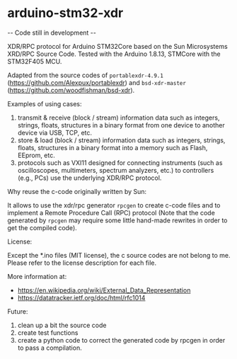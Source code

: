 # arduino-stm32-xdr

-- Code still in development --

XDR/RPC protocol for Arduino STM32Core based on the Sun Microsystems XRD/RPC Source Code. 
Tested with the Arduino 1.8.13, STMCore with the STM32F405 MCU.

Adapted from the source codes of `portablexdr-4.9.1` (https://github.com/Alexpux/portablexdr) and `bsd-xdr-master` (https://github.com/woodfishman/bsd-xdr).

Examples of using cases:

1. transmit & receive (block / stream) information data such as integers, strings, floats, structures in a binary format from one device to another device via USB, TCP, etc.
2. store & load (block / stream) information data such as integers, strings, floats, structures in a binary format into a memory such as Flash, EEprom, etc.
3. protocols such as VXI11 designed for connecting instruments (such as oscilloscopes, multimeters, spectrum analyzers, etc.) to controllers (e.g., PCs) use the underlying XDR/RPC protocol.

Why reuse the c-code originally written by Sun:

It allows to use the xdr/rpc generator `rpcgen` to create c-code files and to implement a Remote Procedure Call (RPC) protocol (Note that the code generated by `rpcgen` may require some little hand-made rewrites in order to get the compiled code).

License:

Except the *.ino files (MIT license), the c source codes are not belong to me. Please refer to the license description for each file.

More information at:
- https://en.wikipedia.org/wiki/External_Data_Representation
- https://datatracker.ietf.org/doc/html/rfc1014

Future: 
1. clean up a bit the source code
2. create test functions
3. create a python code to correct the generated code by rpcgen in order to pass a compilation.
